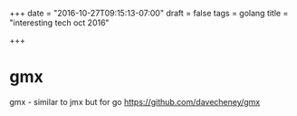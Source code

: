 +++
date = "2016-10-27T09:15:13-07:00"
draft = false
tags = golang
title = "interesting tech oct 2016"

+++

# gmx
gmx - similar to jmx but for go 
https://github.com/davecheney/gmx
